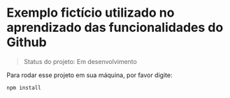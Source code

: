 <h1> Exemplo fictício utilizado no aprendizado das funcionalidades do Github </h1>

> Status do projeto: Em desenvolvimento

Para rodar esse projeto em sua máquina, por favor digite:

```
npm install
```
